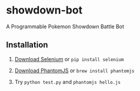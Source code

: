# showdown-bot
A Programmable Pokemon Showdown Battle Bot

## Installation

1. [Download Selenium](http://www.seleniumhq.org/download/) or ```pip install selenium```

2. [Download PhantomJS](http://phantomjs.org/download.html) or ```brew install phantomjs```

3. Try ```python test.py``` and ```phantomjs hello.js```